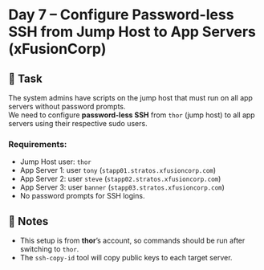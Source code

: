 # Day 7 – Configure Password-less SSH from Jump Host to App Servers (xFusionCorp)

## 🔧 Task
The system admins have scripts on the jump host that must run on all app servers without password prompts.  
We need to configure **password-less SSH** from `thor` (jump host) to all app servers using their respective sudo users.

### Requirements:
- Jump Host user: `thor`
- App Server 1: user `tony` (`stapp01.stratos.xfusioncorp.com`)
- App Server 2: user `steve` (`stapp02.stratos.xfusioncorp.com`)
- App Server 3: user `banner` (`stapp03.stratos.xfusioncorp.com`)
- No password prompts for SSH logins.

## 📌 Notes
- This setup is from **thor**’s account, so commands should be run after switching to `thor`.
- The `ssh-copy-id` tool will copy public keys to each target server.
